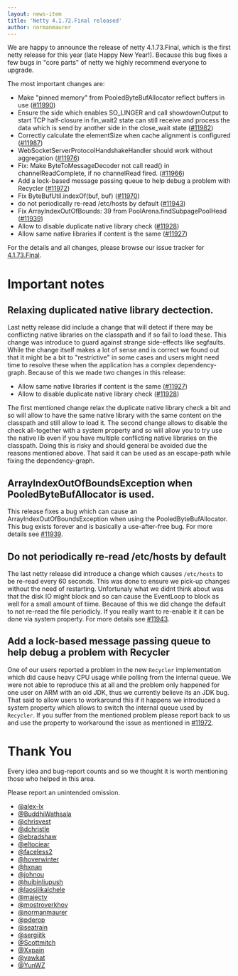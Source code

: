 ```yaml
---
layout: news-item
title: 'Netty 4.1.72.Final released'
author: normanmaurer
---
```


We are happy to announce the release of netty 4.1.73.Final, which is the first netty release for this year (late Happy New Year!). Because this bug fixes a few bugs in "core parts" of netty we highly recommend everyone to upgrade. 

The most important changes are:

* Make "pinned memory" from PooledByteBufAllocator reflect buffers in use ([#11990](https://github.com/netty/netty/pull/11990))
* Ensure the side which enables SO_LINGER and call showdownOutput to start TCP half-closure in fin_wait2 state can still receive and process the data which is send by another side in the close_wait state ([#11982](https://github.com/netty/netty/pull/11982))
* Correctly calculate the elementSize when cache alignment is configured ([#11987](https://github.com/netty/netty/pull/11987))
* WebSocketServerProtocolHandshakeHandler should work without aggregation ([#11976](https://github.com/netty/netty/pull/11976))
* Fix: Make ByteToMessageDecoder not call read() in channelReadComplete, if no channelRead fired. ([#11966](https://github.com/netty/netty/pull/11966))
* Add a lock-based message passing queue to help debug a problem with Recycler ([#11972](https://github.com/netty/netty/pull/11972))
* Fix ByteBufUtil.indexOf(buf, buf) ([#11970](https://github.com/netty/netty/pull/11970))
* do not periodically re-read /etc/hosts by default ([#11943](https://github.com/netty/netty/pull/11943))
* Fix ArrayIndexOutOfBounds: 39 from PoolArena.findSubpagePoolHead ([#11939](https://github.com/netty/netty/pull/11939))
* Allow to disable duplicate native library check ([#11928](https://github.com/netty/netty/pull/11928))
* Allow same native libraries if content is the same ([#11927](https://github.com/netty/netty/pull/11927))

For the details and all changes, please browse our issue tracker for [4.1.73.Final](https://github.com/netty/netty/issues?page=1&q=is%3Aclosed+milestone%3A4.1.73.Final).

# Important notes

## Relaxing duplicated native library dectection.

Last netty release did include a change that will detect if there may be conflicting native libraries on the classpath and if so fail to load these. This change was introduce to guard against strange side-effects like segfaults. While the change itself makes a lot of sense and is correct we found out that it might be a bit to "restrictive" in some cases and users might need time to resolve these when the application has a complex dependency-graph. Because of this we made two changes in this release:

* Allow same native libraries if content is the same ([#11927](https://github.com/netty/netty/pull/11927))
* Allow to disable duplicate native library check ([#11928](https://github.com/netty/netty/pull/11928))

The first mentioned change relax the duplicate native library check a bit and so will allow to have the same native library with the same content on the classpath and still allow to load it. 
The second change allows to disable the check all-together with a system property and so will allow you to try use the native lib even if you have multiple conflicting native libraries on the classpath. Doing this is risky and should general be avoided due the reasons mentioned above. That said it can be used as an escape-path while fixing the dependency-graph. 

## ArrayIndexOutOfBoundsException when PooledByteBufAllocator is used.

This release fixes a bug which can cause an ArrayIndexOutOfBoundsException when using the PooledByteBufAllocator. This bug exists forever and is basically a use-after-free bug. For more details see [#11939](https://github.com/netty/netty/pull/11939).

## Do not periodically re-read /etc/hosts by default

The last netty release did introduce a change which causes `/etc/hosts` to be re-read every 60 seconds. This was done to ensure we pick-up changes without the need of restarting. Unfortunaly what we didnt think about was that the disk IO might block and so can cause the EventLoop to block as well for a small amount of tiime. Because of this we did change the default to not re-read the file periodicly. If you really want to re-enable it it can be done via system property. For more details see [#11943](https://github.com/netty/netty/pull/11943).

## Add a lock-based message passing queue to help debug a problem with Recycler

One of our users reported a problem in the new `Recycler` implementation which did cause heavy CPU usage while polling from the internal queue. We were not able to reproduce this at all and the problem only happened for one user on ARM with an old JDK, thus we currently believe its an JDK bug. That said to allow users to workaround this if it happens we introduced a system property which allows to switch the internal queue used by `Recycler`. 
If you suffer from the mentioned problem please report back to us and use the property to workaround the issue as mentioned in [#11972](https://github.com/netty/netty/pull/11972).
# Thank You

Every idea and bug-report counts and so we thought it is worth mentioning those who helped in this area.

Please report an unintended omission.

* [@alex-lx](https://github.com/alex-lx)
* [@BuddhiWathsala](https://github.com/BuddhiWathsala)
* [@chrisvest](https://github.com/chrisvest)
* [@dchristle](https://github.com/dchristle)
* [@ebradshaw](https://github.com/ebradshaw)
* [@eltociear](https://github.com/eltociear)
* [@faceless2](https://github.com/faceless2)
* [@hoverwinter](https://github.com/hoverwinter)
* [@hxnan](https://github.com/hxnan)
* [@johnou](https://github.com/johnou) 
* [@huibinliupush](https://github.com/huibinliupush)
* [@laosijikaichele](https://github.com/laosijikaichele)
* [@majecty](https://github.com/majecty)
* [@mostroverkhov](https://github.com/mostroverkhov)
* [@normanmaurer](https://github.com/normanmaurer)
* [@pderop](https://github.com/pderop)
* [@seatrain](https://github.com/seatrain)
* [@sergiitk](https://github.com/sergiitk)
* [@Scottmitch](https://github.com/Scottmitch)
* [@Xxpain](https://github.com/Xxpain)
* [@yawkat](https://github.com/yawkat)
* [@YunWZ](https://github.com/YunWZ)
